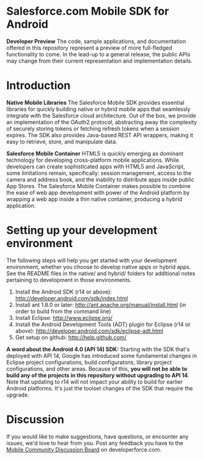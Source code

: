 # Salesforce.com Mobile SDK for Android
**Developer Preview** The code, sample applications, and documentation offered in this repository represent a preview of more full-fledged functionality to come.  In the lead-up to a general release, the public APIs may change from their current representation and implementation details.


# Introduction
**Native Mobile Libraries** The Salesforce Mobile SDK provides essential libraries for quickly building native or hybrid mobile apps that seamlessly integrate with the Salesforce cloud architecture.  Out of the box, we provide an implementation of the OAuth2 protocol, abstracting away the complexity of securely storing tokens or fetching refresh tokens when a session expires. The SDK also provides Java-based REST API wrappers, making it easy to retrieve, store, and manipulate data.




**Salesforce Mobile Container** HTML5 is quickly emerging as dominant technology for developing cross-platform mobile applications. While developers can create sophisticated apps with HTML5 and JavaScript, some limitations remain, specifically: session management, access to the camera and address book, and the inability to distribute apps inside public App Stores. The Salesforce Mobile Container makes possible to combine the ease of web app development with power of the Android platform by wrapping a web app inside a thin native container, producing a hybrid application.

# Setting up your development environment

The following steps will help you get started with your development environment, whether you choose to develop native apps or hybrid apps.  See the README files in the native/ and hybrid/ folders for additional notes pertaining to development in those environments.

1. Install the Android SDK (r14 or above): http://developer.android.com/sdk/index.html
2. Install ant 1.8.0 or later: http://ant.apache.org/manual/install.html (in order to build from the command line)
3. Install Eclipse: http://www.eclipse.org/
4. Install the Android Development Tools (ADT) plugin for Eclipse (r14 or above): http://developer.android.com/sdk/eclipse-adt.html
5. Get setup on github: http://help.github.com/

**A word about the Android 4.0 (API 14) SDK:** Starting with the SDK that's deployed with API 14, Google has introduced some fundamental changes in Eclipse project configurations, build configuratons, library project configurations, and other areas.  Because of this, **you will not be able to build any of the projects in this repository without upgrading to API 14**.  Note that updating to r14 will not impact your ability to build for earlier Android platforms.  It's just the toolset changes of the SDK that require the upgrade.

# Discussion

If you would like to make suggestions, have questions, or encounter any issues, we'd love to hear from you.  Post any feedback you have to the [Mobile Community Discussion Board](http://boards.developerforce.com/t5/Mobile/bd-p/mobile) on developerforce.com.
